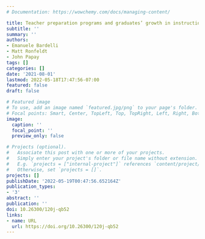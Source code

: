 ```yaml
---
# Documentation: https://wowchemy.com/docs/managing-content/

title: Teacher preparation programs and graduates’ growth in instructional effectiveness
subtitle: ''
summary: ''
authors:
- Emanuele Bardelli
- Matt Ronfeldt
- John Papay
tags: []
categories: []
date: '2021-08-01'
lastmod: 2022-05-18T17:47:56-07:00
featured: false
draft: false

# Featured image
# To use, add an image named `featured.jpg/png` to your page's folder.
# Focal points: Smart, Center, TopLeft, Top, TopRight, Left, Right, BottomLeft, Bottom, BottomRight.
image:
  caption: ''
  focal_point: ''
  preview_only: false

# Projects (optional).
#   Associate this post with one or more of your projects.
#   Simply enter your project's folder or file name without extension.
#   E.g. `projects = ["internal-project"]` references `content/project/deep-learning/index.md`.
#   Otherwise, set `projects = []`.
projects: []
publishDate: '2022-05-19T00:47:56.652164Z'
publication_types:
- '3'
abstract: ''
publication: ''
doi: 10.26300/120j-qb52
links:
- name: URL
  url: https://doi.org/10.26300/120j-qb52
---
```


